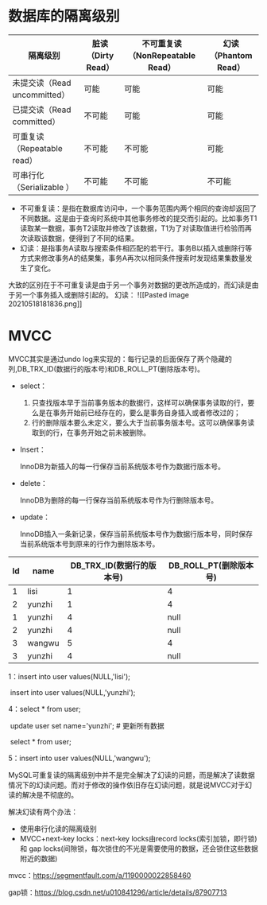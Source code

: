 # 数据库的隔离级别

| 隔离级别 | 脏读（Dirty Read） | 不可重复读（NonRepeatable Read） | 幻读（Phantom Read） |
| --- | --- | --- | --- |
| 未提交读（Read uncommitted） | 可能 | 可能 | 可能 |
| 已提交读（Read committed） | 不可能 | 可能 | 可能 |
| 可重复读（Repeatable read） | 不可能 | 不可能 | 可能 |
| 可串行化（Serializable ） | 不可能 | 不可能 | 不可能 |


* 不可重复读：是指在数据库访问中，一个事务范围内两个相同的查询却返回了不同数据。这是由于查询时系统中其他事务修改的提交而引起的。比如事务T1读取某一数据，事务T2读取并修改了该数据，T1为了对读取值进行检验而再次读取该数据，便得到了不同的结果。  
* 幻读：是指事务A读取与搜索条件相匹配的若干行。事务B以插入或删除行等方式来修改事务A的结果集，事务A再次以相同条件搜索时发现结果集数量发生了变化。  

大致的区别在于不可重复读是由于另一个事务对数据的更改所造成的，而幻读是由于另一个事务插入或删除引起的。
幻读：
![[Pasted image 20210518181836.png]]

# MVCC
MVCC其实是通过undo log来实现的：每行记录的后面保存了两个隐藏的列,DB_TRX_ID(数据行的版本号)和DB_ROLL_PT(删除版本号)。

* select：

  1. 只查找版本早于当前事务版本的数据行，这样可以确保事务读取的行，要么是在事务开始前已经存在的，要么是事务自身插入或者修改过的；
  2. 行的删除版本要么未定义，要么大于当前事务版本号。这可以确保事务读取到的行，在事务开始之前未被删除。

* Insert：

    InnoDB为新插入的每一行保存当前系统版本号作为数据行版本号。

* delete：

    InnoDB为删除的每一行保存当前系统版本号作为行删除版本号。

* update：

    InnoDB插入一条新记录，保存当前系统版本号作为数据行版本号，同时保存当前系统版本号到原来的行作为删除版本号。


| Id   | name   | DB_TRX_ID(数据行的版本号) | DB_ROLL_PT(删除版本号) |
| ---- | ------ | ------------------------- | ---------------------- |
| 1    | lisi   | 1                         | 4                      |
| 2    | yunzhi | 1                         | 4                      |
| 1    | yunzhi | 4                         | null                   |
| 2    | yunzhi | 4                         | null                   |
| 3    | wangwu | 5                         | 4                      |
| 3    | yunzhi | 4                         | null                   |



1：insert into user values(NULL,'lisi');

​	insert into user values(NULL,'yunzhi');

4：select * from user; 

​	update user set name='yunzhi'; # 更新所有数据

​	select * from user;

5：insert into user values(NULL,'wangwu');

MySQL可重复读的隔离级别中并不是完全解决了幻读的问题，而是解决了读数据情况下的幻读问题。而对于修改的操作依旧存在幻读问题，就是说MVCC对于幻读的解决是不彻底的。

解决幻读有两个办法：

- 使用串行化读的隔离级别
- MVCC+next-key locks：next-key locks由record locks(索引加锁，即行锁) 和 gap locks(间隙锁，每次锁住的不光是需要使用的数据，还会锁住这些数据附近的数据)

mvcc：https://segmentfault.com/a/1190000022858460

gap锁：https://blog.csdn.net/u010841296/article/details/87907713